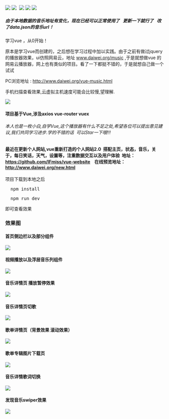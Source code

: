 ![](https://img.shields.io/badge/vue-2.2.6-4EDD96.svg) ![](https://img.shields.io/badge/stylus-0.54.5-F6B386.svg)  ![](https://img.shields.io/badge/vue_awesome_swiper-2.5.4-FD9494.svg) ![](https://img.shields.io/badge/vuex-2.3.1-69D3E3.svg)  ![](https://img.shields.io/badge/axios-0.16.2-56DD7F.svg) 


##### 由于本地数据的音乐地址有变化，现在已经可以正常使用了   更新一下就行了   改了data.json的音乐url！
 
学习vue ，从0开始！

原本是学习vue而创建的，之后想在学习过程中加以实践。由于之前有做过jquery的播放器效果，ui仿照网易云，地址 www.daiwei.org/music ,于是就想做vue 的网易云播放器，网上也有类似的项目。看了一下都挺不错的，于是就想自己做一个试试

PC浏览地址 : http://www.daiwei.org/vue-music.html

手机扫描查看效果,云虚拟主机速度可能会比较慢,望理解.

![](https://github.com/IFmiss/vue-WangYiCloudMusic/blob/master/static/images/showdemo/1499612377.png)

#### 项目基于Vue,涉及axios vue-router vuex 

###### 本人也是一枚小白,自学Vue,这个播放器有什么不足之处,希望各位可以提出意见建议,我们共同学习进步.学的不错的话  可以Star一下哦!!!

#### 最近在更新个人网站,vue重新打造的个人网站2.0  搭配主页，状态，音乐，关于，每日笑话，天气，设置等，注重数据交互以及用户体验  地址： https://github.com/IFmiss/vue-website    在线预览地址： http://www.daiwei.org/new.html

项目下载到本地之后
<pre>
  npm install
</pre>
<pre>
  npm run dev
</pre>
即可查看效果

### 效果图<br>
#### 首页侧边栏以及部分组件
![](https://github.com/IFmiss/vue-WangYiCloudMusic/blob/master/static/images/showdemo/part1.gif) 

#### 视频播放以及浮层音乐列组件
![](https://github.com/IFmiss/vue-WangYiCloudMusic/blob/master/static/images/showdemo/part2.gif)

#### 音乐详情页 播放暂停效果
![](https://github.com/IFmiss/vue-WangYiCloudMusic/blob/master/static/images/showdemo/part3.gif)

#### 音乐详情页切歌
![](https://github.com/IFmiss/vue-WangYiCloudMusic/blob/master/static/images/showdemo/part4.gif)

#### 歌单详情页（背景效果 滚动效果）
![](https://github.com/IFmiss/vue-WangYiCloudMusic/blob/master/static/images/showdemo/part5.gif)

#### 歌单专辑图片下载页
![](https://github.com/IFmiss/vue-WangYiCloudMusic/blob/master/static/images/showdemo/part6.jpg)

#### 音乐详情歌词切换
![](https://github.com/IFmiss/vue-WangYiCloudMusic/blob/master/static/images/showdemo/part7.gif)

#### 发现音乐swiper效果
![](https://github.com/IFmiss/vue-WangYiCloudMusic/blob/master/static/images/showdemo/part8.gif)

